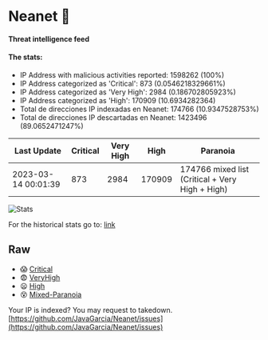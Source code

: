 # Neanet :hocho:
#### Threat intelligence feed
#### The stats:

- IP Address with malicious activities reported: 1598262 (100%)
- IP Address categorized as 'Critical':  873 (0.0546218329661%)
- IP Address categorized as 'Very High':  2984 (0.186702805923%)
- IP Address categorized as 'High':  170909 (10.6934282364)
- Total de direcciones IP indexadas en Neanet:  174766 (10.9347528753%)
- Total de direcciones IP descartadas en Neanet:  1423496 (89.0652471247%)

| Last Update | Critical | Very High | High | Paranoia |
| --- | --- | --- | --- | --- |
| 2023-03-14 00:01:39 | 873 | 2984 | 170909 | 174766 mixed list (Critical + Very High + High)|

![Stats](https://docs.google.com/spreadsheets/d/e/2PACX-1vSnaNMIXVabIpDJjufMlzH7poXnshF3mgd8Is1g9ytUEzVsP5my4Trn8f-xkoLLQ38xpL3HtmUexLo6/pubchart?oid=501124687&format=image)

For the historical stats go to: [link](/stats.csv)
## Raw
- :scream: [Critical](https://raw.githubusercontent.com/JavaGarcia/Neanet/master/blacklists/neanet_critical.txt)
- :fearful: [VeryHigh](https://raw.githubusercontent.com/JavaGarcia/Neanet/master/blacklists/neanet_veryHigh.txtt)
- :frowning: [High](https://raw.githubusercontent.com/JavaGarcia/Neanet/master/blacklists/neanet_high.txt)
- :dizzy_face: [Mixed-Paranoia](https://raw.githubusercontent.com/JavaGarcia/Neanet/master/blacklists/neanet_all.txt)


Your IP is indexed? You may request to takedown. [https://github.com/JavaGarcia/Neanet/issues](https://github.com/JavaGarcia/Neanet/issues)



















































































































































































































































































































































































































































































































































































































































































































































































































































































































































































































































































































































































































































































































































































































































































































































































































































































































































































































































































































































































































































































































































































































































































































































































































































































































































































































































































































































































































































































































































































































































































































































































































































































































































































































































































































































































































































































































































































































































































































































































































































































































































































































































































































































































































































































































































































































































































































































































































































































































































































































































































































































































































































































































































































































































































































































































































































































































































































































































































































































































































































































































































































































































































































































































































































































































































































































































































































































































































































































































































































































































































































































































































































































































































































































































































































































































































































































































































































































































































































































































































































































































































































































































































































































































































































































































































































































































































































































































































































































































































































































































































































































































































































































































































































































































































































































































































































































































































































































































































































































































































































